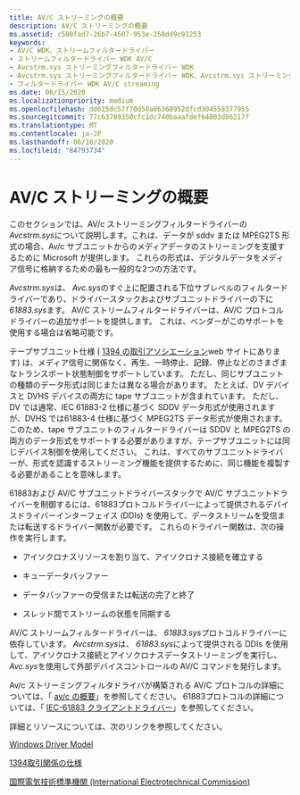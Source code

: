 ```yaml
---
title: AV/C ストリーミングの概要
description: AV/C ストリーミングの概要
ms.assetid: c500fad7-26b7-4507-953e-258dd9c91253
keywords:
- AV/C WDK、ストリームフィルタードライバー
- ストリームフィルタードライバー WDK AV/C
- Avcstrm.sys ストリーミングフィルタードライバー WDK
- Avcstrm.sys ストリーミングフィルタードライバー WDK、Avcstrm.sys ストリーミングフィルタードライバーについて
- フィルタードライバー WDK AV/C streaming
ms.date: 06/15/2020
ms.localizationpriority: medium
ms.openlocfilehash: dd615dc57f70d50a06368952dfcd304558377955
ms.sourcegitcommit: 77c63789350cfc1dc740baaafdef64803d86217f
ms.translationtype: MT
ms.contentlocale: ja-JP
ms.lasthandoff: 06/16/2020
ms.locfileid: "84793734"
---
```

# <a name="avc-streaming-overview"></a>AV/C ストリーミングの概要

このセクションでは、AV/c ストリーミングフィルタードライバーの*Avcstrm.sys*について説明します。これは、データが sddv または MPEG2TS 形式の場合、Av/c サブユニットからのメディアデータのストリーミングを支援するために Microsoft が提供します。 これらの形式は、デジタルデータをメディア信号に格納するための最も一般的な2つの方法です。

*Avcstrm.sys*は、 *Avc.sys*のすぐ上に配置される下位サブレベルのフィルタードライバーであり、ドライバースタックおよびサブユニットドライバーの下に*61883.sys*ます。 AV/C ストリームフィルタードライバーは、AV/C プロトコルドライバーの追加サポートを提供します。 これは、ベンダーがこのサポートを使用する場合は省略可能です。

テープサブユニット仕様 ( [1394 の取引アソシエーション](https://1394ta.org/library-2)web サイトにあります) は、メディア信号に関係なく、再生、一時停止、記録、停止などのさまざまなトランスポート状態制御をサポートしています。 ただし、同じサブユニットの種類のデータ形式は同じまたは異なる場合があります。 たとえば、DV デバイスと DVHS デバイスの両方に tape サブユニットが含まれています。 ただし、DV では通常、IEC 61883-2 仕様に基づく SDDV データ形式が使用されますが、DVHS では61883-4 仕様に基づく MPEG2TS データ形式が使用されます。 このため、tape サブユニットのフィルタードライバーは SDDV と MPEG2TS の両方のデータ形式をサポートする必要がありますが、テープサブユニットには同じデバイス制御を使用してください。 これは、すべてのサブユニットドライバーが、形式を認識するストリーミング機能を提供するために、同じ機能を複製する必要があることを意味します。

61883および AV/C サブユニットドライバースタックで AV/C サブユニットドライバーを制御するには、61883プロトコルドライバーによって提供されるデバイスドライバーインターフェイス (DDIs) を使用して、データストリームを受信または転送するドライバー関数が必要です。 これらのドライバー関数は、次の操作を実行します。

- アイソクロナスリソースを割り当て、アイソクロナス接続を確立する

- キューデータバッファー

- データバッファーの受信または転送の完了と終了

- スレッド間でストリームの状態を同期する

AV/C ストリームフィルタードライバーは、 *61883.sys*プロトコルドライバーに依存しています。 *Avcstrm.sys*は、 *61883.sys*によって提供される DDIs を使用して、アイソクロナス接続とアイソクロナスデータストリーミングを実行し、 *Avc.sys*を使用して外部デバイスコントロールの AV/C コマンドを発行します。

Av/c ストリーミングフィルタドライバが構築される AV/C プロトコルの詳細については、「 [av/c の概要](av-c-overview.md)」を参照してください。 61883プロトコルの詳細については、「 [IEC-61883 クライアントドライバー](https://docs.microsoft.com/windows-hardware/drivers/ieee/iec-61883-client-drivers)」を参照してください。

詳細とリソースについては、次のリンクを参照してください。

[Windows Driver Model](https://docs.microsoft.com/windows-hardware/drivers/kernel/windows-driver-model)

[1394取引関係の仕様](https://1394ta.org/library-2)

[国際電気技術標準機関 (International Electrotechnical Commission)](https://www.iec.ch/)
